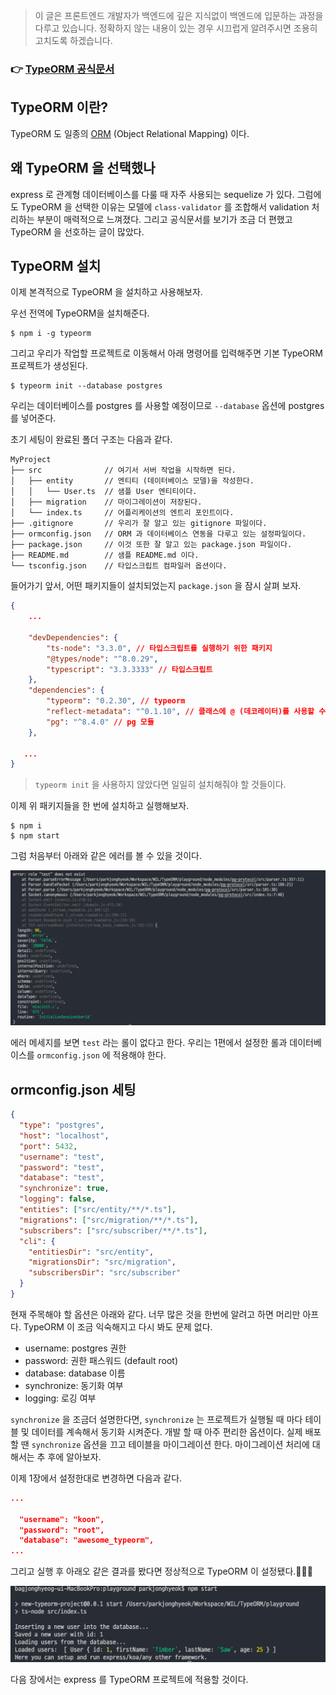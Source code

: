 > 이 글은 프론트엔드 개발자가 백엔드에 깊은 지식없이 백엔드에 입문하는 과정을 다루고 있습니다. 정확하지 않는 내용이 있는 경우 시끄럽게 알려주시면 조용히 고치도록 하겠습니다.

### 👉 [TypeORM 공식문서](https://typeorm.io/#/)

## TypeORM 이란?

TypeORM 도 일종의 [ORM](https://en.wikipedia.org/wiki/Object%E2%80%93relational_mapping) (Object Relational Mapping) 이다.

## 왜 TypeORM 을 선택했나

express 로 관계형 데이터베이스를 다룰 때 자주 사용되는 sequelize 가 있다. 그럼에도 TypeORM 을 선택한 이유는 모델에 `class-validator` 를 조합해서 validation 처리하는 부분이 매력적으로 느껴졌다. 그리고 공식문서를 보기가 조금 더 편했고 TypeORM 을 선호하는 글이 많았다.

## TypeORM 설치

이제 본격적으로 TypeORM 을 설치하고 사용해보자.

우선 전역에 TypeORM을 설치해준다.

```
$ npm i -g typeorm
```

그리고 우리가 작업할 프로젝트로 이동해서 아래 명령어를 입력해주면 기본 TypeORM 프로젝트가 생성된다.

```
$ typeorm init --database postgres
```

우리는 데이터베이스를 postgres 를 사용할 예정이므로 `--database` 옵션에 postgres 를 넣어준다.

초기 세팅이 완료된 폴더 구조는 다음과 같다.

```
MyProject
├── src              // 여기서 서버 작업을 시작하면 된다.
│   ├── entity       // 엔티티 (데이터베이스 모델)을 작성한다.
│   │   └── User.ts  // 샘플 User 엔티티이다.
│   ├── migration    // 마이그레이션이 저장된다.
│   └── index.ts     // 어플리케이션의 엔트리 포인트이다.
├── .gitignore       // 우리가 잘 알고 있는 gitignore 파일이다.
├── ormconfig.json   // ORM 과 데이터베이스 연동을 다루고 있는 설정파일이다.
├── package.json     // 이것 또한 잘 알고 있는 package.json 파일이다.
├── README.md        // 샘플 README.md 이다.
└── tsconfig.json    // 타입스크립트 컴파일러 옵션이다.
```

들어가기 앞서, 어떤 패키지들이 설치되었는지 `package.json` 을 잠시 살펴 보자.

```json
{
    ...

    "devDependencies": {
        "ts-node": "3.3.0", // 타입스크립트를 실행하기 위한 패키지
        "@types/node": "^8.0.29",
        "typescript": "3.3.3333" // 타입스크립트
    },
    "dependencies": {
        "typeorm": "0.2.30", // typeorm
        "reflect-metadata": "^0.1.10", // 클래스에 @ (데코레이터)를 사용할 수 있게 해주는 패키지
        "pg": "^8.4.0" // pg 모듈
    },

   ...
}
```

> `typeorm init` 을 사용하지 않았다면 일일히 설치해줘야 할 것들이다.

이제 위 패키지들을 한 번에 설치하고 실행해보자.

```
$ npm i
$ npm start
```

그럼 처음부터 아래와 같은 에러를 볼 수 있을 것이다.

![](./images/typeorm-db-error.png)

에러 메세지를 보면 `test` 라는 롤이 없다고 한다. 우리는 1편에서 설정한 롤과 데이터베이스를 `ormconfig.json` 에 적용해야 한다.

## ormconfig.json 세팅

```json
{
  "type": "postgres",
  "host": "localhost",
  "port": 5432,
  "username": "test",
  "password": "test",
  "database": "test",
  "synchronize": true,
  "logging": false,
  "entities": ["src/entity/**/*.ts"],
  "migrations": ["src/migration/**/*.ts"],
  "subscribers": ["src/subscriber/**/*.ts"],
  "cli": {
    "entitiesDir": "src/entity",
    "migrationsDir": "src/migration",
    "subscribersDir": "src/subscriber"
  }
}
```

현재 주목해야 할 옵션은 아래와 같다. 너무 많은 것을 한번에 알려고 하면 머리만 아프다. TypeORM 이 조금 익숙해지고 다시 봐도 문제 없다.

- username: postgres 권한
- password: 권한 패스워드 (default root)
- database: database 이름
- synchronize: 동기화 여부
- logging: 로깅 여부

`synchronize` 을 조금더 설명한다면, `synchronize` 는 프로젝트가 실행될 때 마다 테이블 및 데이터를 계속해서 동기화 시켜준다. 개발 할 때 아주 편리한 옵션이다. 실제 배포할 땐 `synchronize` 옵션을 끄고 테이블을 마이그레이션 한다. 마이그레이션 처리에 대해서는 추 후에 알아보자.

이제 1장에서 설정한대로 변경하면 다음과 같다.

```json
...

  "username": "koon",
  "password": "root",
  "database": "awesome_typeorm",
...
```

그리고 실행 후 아래오 같은 결과를 봤다면 정상적으로 TypeORM 이 설정됐다.👏👏👏

![](./images/typeorm-success.png)

다음 장에서는 express 를 TypeORM 프로젝트에 적용할 것이다.
